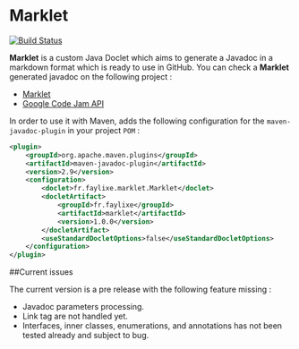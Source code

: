 # Marklet

[![Build Status](https://travis-ci.org/Faylixe/marklet.svg)](https://travis-ci.org/Faylixe/marklet)

**Marklet** is a custom Java Doclet which aims to generate a Javadoc in a markdown format which is ready to use in GitHub. You can check a **Marklet** generated javadoc on the following project :

* [Marklet](https://github.com/Faylixe/market/tree/master/javadoc/fr/faylixe/marklet)
* [Google Code Jam API](https://github.com/Faylixe/googlecodejam-client/tree/master/javadoc/fr/faylixe/googlecodejam/client)

In order to use it with Maven, adds the following configuration for the ``maven-javadoc-plugin``
in your project ``POM`` :

```xml
<plugin>
	<groupId>org.apache.maven.plugins</groupId>
	<artifactId>maven-javadoc-plugin</artifactId>
	<version>2.9</version>
	<configuration>
		<doclet>fr.faylixe.marklet.Marklet</doclet>
		<docletArtifact>
			<groupId>fr.faylixe</groupId>
			<artifactId>marklet</artifactId>
			<version>1.0.0</version>
		</docletArtifact>
		<useStandardDocletOptions>false</useStandardDocletOptions>
	</configuration>
</plugin>
```

##Current issues

The current version is a pre release with the following feature missing :

* Javadoc parameters processing.
* Link tag are not handled yet.
* Interfaces, inner classes, enumerations, and annotations has not been tested already and subject to bug.